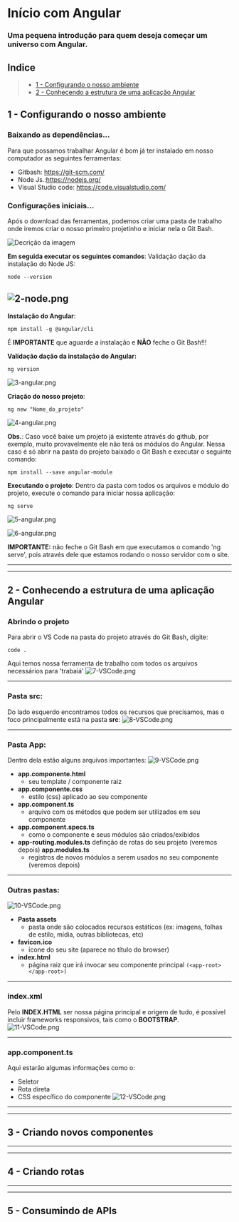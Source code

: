 
# Início com Angular
### Uma pequena introdução para quem deseja começar um universo com Angular.

## Indice

> + [1 - Configurando o nosso ambiente](##1---Configurando-o-nosso-ambiente)
> + [2 - Conhecendo a estrutura de uma aplicação Angular](##2---Conhecendo-a-estrutura-de-uma-aplicação-Angular)

## 1 - Configurando o nosso ambiente

### Baixando as dependências...
Para que possamos trabalhar Angular é bom já ter instalado em nosso computador as seguintes ferramentas:
* Gitbash: https://git-scm.com/
* Node Js.:https://nodejs.org/
* Visual Studio code: https://code.visualstudio.com/

### Configurações iniciais...
Após o download das ferramentas, podemos criar uma pasta de trabalho onde iremos criar o nosso primeiro projetinho e iniciar nela o Git Bash.

![Decrição da imagem](https://raw.githubusercontent.com/MarquesCleiton/agular-primeiros-passos/main/Pictures/1-gitbash.png "Git Bash Here")
 
**Em seguida executar os seguintes comandos**:
Validação dação da instalação do Node JS:
```git
node --version
```
![2-node.png](https://github.com/MarquesCleiton/agular-primeiros-passos/blob/main/Pictures/2-node.png?raw=true)
---
**Instalação do Angular**:
```git
npm install -g @angular/cli
```
É **IMPORTANTE** que aguarde a instalação e **NÃO** feche o Git Bash!!!

**Validação dação da instalação do Angular:**
```git
ng version
```
![3-angular.png](https://github.com/MarquesCleiton/agular-primeiros-passos/blob/main/Pictures/3-angular.png?raw=true)

**Criação do nosso projeto**:
```git
ng new "Nome_do_projeto"
```
![4-angular.png](https://github.com/MarquesCleiton/agular-primeiros-passos/blob/main/Pictures/4-angular.png?raw=true)

**Obs.**: Caso você baixe um projeto já existente através do github, por exemplo, muito provavelmente ele não terá os módulos do Angular. Nessa caso é só abrir na pasta do projeto baixado o Git Bash e executar o seguinte comando:
```git
npm install --save angular-module
```

**Executando o projeto**:
Dentro da pasta com todos os arquivos e módulo do projeto, execute o comando para iniciar nossa aplicação:
```
ng serve
```
![5-angular.png](https://github.com/MarquesCleiton/agular-primeiros-passos/blob/main/Pictures/5-angular.png?raw=true)

![6-angular.png](https://github.com/MarquesCleiton/agular-primeiros-passos/blob/main/Pictures/6-angular.png?raw=true)

**IMPORTANTE:** não feche o Git Bash em que executamos o comando 'ng serve', pois através dele que estamos rodando o nosso servidor com o site.

---
---
## 2 - Conhecendo a estrutura de uma aplicação Angular

### Abrindo o projeto
Para abrir o VS Code na pasta do projeto através do Git Bash, digite:
```git
code .
```
Aqui temos nossa ferramenta de trabalho com todos os arquivos necessários para 'trabaiá'
![7-VSCode.png](https://github.com/MarquesCleiton/agular-primeiros-passos/blob/main/Pictures/7-VSCode.png?raw=true)

---

### Pasta src:
Do lado esquerdo encontramos todos os recursos que precisamos, mas o foco principalmente está na pasta **src**:
![8-VSCode.png](https://github.com/MarquesCleiton/agular-primeiros-passos/blob/main/Pictures/8-VSCode.png?raw=true)

---

### Pasta App: 
Dentro dela estão alguns arquivos importantes:
![9-VSCode.png](https://github.com/MarquesCleiton/agular-primeiros-passos/blob/main/Pictures/9-VSCode.png?raw=true)

* **app.componente.html**
	* seu template / componente raiz
* **app.componente.css**
	* estilo (css) aplicado ao seu componente
* **app.component.ts**
	*	arquivo com os métodos que podem ser utilizados em seu componente
* **app.component.specs.ts**
	*	como o componente e seus módulos são criados/exibidos
* **app-routing.modules.ts**
definção de rotas do seu projeto (veremos depois)
**app.modules.ts**
	*	registros de novos módulos a serem usados no seu componente (veremos depois)
		
---

### Outras pastas:
![10-VSCode.png](https://github.com/MarquesCleiton/agular-primeiros-passos/blob/main/Pictures/10-VSCode.png?raw=true)

*	**Pasta assets**
	*	pasta onde são colocados recursos estáticos (ex: imagens, folhas de estilo, mídia, outras bibliotecas, etc)
*	**favicon.ico**
	*	ícone do seu site (aparece no título do browser)
*	**index.html**
	*	página raiz que irá invocar seu componente principal 
``(<app-root></app-root>)``

---

### index.xml
Pelo **INDEX.HTML** ser nossa página principal e origem de tudo, é possível incluir frameworks responsivos, tais como o **BOOTSTRAP**.
![11-VSCode.png](https://github.com/MarquesCleiton/agular-primeiros-passos/blob/main/Pictures/11-VSCode.png?raw=true)

---

### app.component.ts
Aqui estarão algumas informações como o:
*	Seletor
*	Rota direta
*	CSS específico do componente
![12-VSCode.png](https://github.com/MarquesCleiton/agular-primeiros-passos/blob/main/Pictures/12-VSCode.png?raw=true)

---
---

## 3 - Criando novos componentes



---
---
## 4 - Criando rotas

---
---
## 5 - Consumindo de APIs
